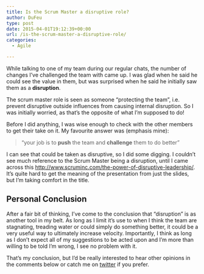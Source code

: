 ```yaml
---
title: Is the Scrum Master a disruptive role?
author: DuFeu
type: post
date: 2015-04-01T19:12:39+00:00
url: /is-the-scrum-master-a-disruptive-role/
categories:
  - Agile

---
```

While talking to one of my team during our regular chats, the number of changes I&#8217;ve challenged the team with came up. I was glad when he said he could see the value in them, but was surprised when he said he initially saw them as a **disruption**.

The scrum master role is seen as someone &#8220;protecting the team&#8221;, i.e. prevent disruptive outside influences from causing internal disruption. So I was initially worried, as that&#8217;s the opposite of what I&#8217;m supposed to do!

Before I did anything, I was wise enough to check with the other members to get their take on it. My favourite answer was (emphasis mine):

> &#8220;your job is to **push** the team and **challenge** them to do better&#8221; 

I can see that could be taken as disruptive, so I did some digging. I couldn&#8217;t see much reference to the Scrum Master being a disruption, until I came across this <http://www.scruminc.com/the-power-of-disruptive-leadership/>. It&#8217;s quite hard to get the meaning of the presentation from just the slides, but I&#8217;m taking comfort in the title.

## Personal Conclusion

After a fair bit of thinking, I&#8217;ve come to the conclusion that &#8220;disruption&#8221; is as another tool in my belt. As long as I limit it&#8217;s use to when I think the team are stagnating, treading water or could simply do something better, it could be a very useful way to ultimately increase velocity. Importantly, I think as long as I don&#8217;t expect all of my suggestions to be acted upon and I&#8217;m more than willing to be told I&#8217;m wrong, I see no problem with it.

That&#8217;s my conclusion, but I&#8217;d be really interested to hear other opinions in the comments below or catch me on [twitter][1] if you prefer.

 [1]: https://www.twitter.com/mattdufeu